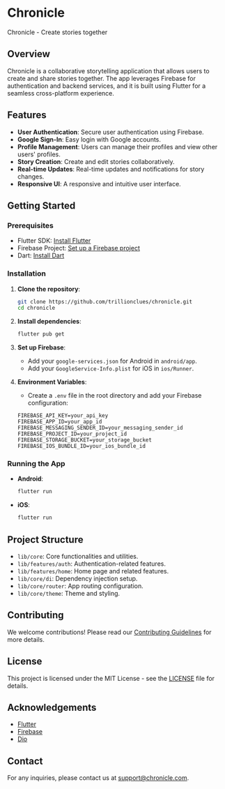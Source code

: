 # Chronicle

Chronicle - Create stories together

## Overview

Chronicle is a collaborative storytelling application that allows users to create and share stories together. The app leverages Firebase for authentication and backend services, and it is built using Flutter for a seamless cross-platform experience.

## Features

- **User Authentication**: Secure user authentication using Firebase.
- **Google Sign-In**: Easy login with Google accounts.
- **Profile Management**: Users can manage their profiles and view other users' profiles.
- **Story Creation**: Create and edit stories collaboratively.
- **Real-time Updates**: Real-time updates and notifications for story changes.
- **Responsive UI**: A responsive and intuitive user interface.

## Getting Started

### Prerequisites

- Flutter SDK: [Install Flutter](https://docs.flutter.dev/get-started/install)
- Firebase Project: [Set up a Firebase project](https://firebase.google.com/docs/flutter/setup)
- Dart: [Install Dart](https://dart.dev/get-dart)

### Installation

1. **Clone the repository**:
    ```sh
    git clone https://github.com/trillionclues/chronicle.git
    cd chronicle
    ```

2. **Install dependencies**:
    ```sh
    flutter pub get
    ```

3. **Set up Firebase**:
    - Add your `google-services.json` for Android in `android/app`.
    - Add your `GoogleService-Info.plist` for iOS in `ios/Runner`.

4. **Environment Variables**:
    - Create a `.env` file in the root directory and add your Firebase configuration:
    ```dotenv
    FIREBASE_API_KEY=your_api_key
    FIREBASE_APP_ID=your_app_id
    FIREBASE_MESSAGING_SENDER_ID=your_messaging_sender_id
    FIREBASE_PROJECT_ID=your_project_id
    FIREBASE_STORAGE_BUCKET=your_storage_bucket
    FIREBASE_IOS_BUNDLE_ID=your_ios_bundle_id
    ```

### Running the App

- **Android**:
    ```sh
    flutter run
    ```

- **iOS**:
    ```sh
    flutter run
    ```

## Project Structure

- `lib/core`: Core functionalities and utilities.
- `lib/features/auth`: Authentication-related features.
- `lib/features/home`: Home page and related features.
- `lib/core/di`: Dependency injection setup.
- `lib/core/router`: App routing configuration.
- `lib/core/theme`: Theme and styling.

## Contributing

We welcome contributions! Please read our [Contributing Guidelines](CONTRIBUTING.md) for more details.

## License

This project is licensed under the MIT License - see the [LICENSE](LICENSE) file for details.

## Acknowledgements

- [Flutter](https://flutter.dev/)
- [Firebase](https://firebase.google.com/)
- [Dio](https://pub.dev/packages/dio)

## Contact

For any inquiries, please contact us at [support@chronicle.com](mailto:exceln646@gmail.com).